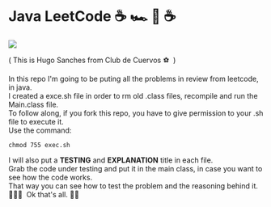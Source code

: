 # Java LeetCode  ☕️ 🏎 🚀 ☕️
<img src="https://media3.giphy.com/media/5zoxhCaYbdVHoJkmpf/giphy.gif">
<p>( This is Hugo Sanches from Club de Cuervos ⚽️ &nbsp)
<p>
    In this repo I'm going to be puting all the problems in review from leetcode, in java.
    <br />
    I created a exce.sh file in order to rm old .class files, recompile and run the Main.class file.
    <br/>
    To follow along, if you fork this repo, you have to give permission to your .sh file to execute it.<br/> Use the command:  
    
</p>

```
chmod 755 exec.sh
```

<p>
    I will also put a <strong>TESTING</strong> and <strong>EXPLANATION</strong> title
    in each file. <br/>
    Grab the code under testing and put it in the main class, in case you want to see how the code works.
    <br/>
    That way you can see how to test the problem and the reasoning behind it. <br/>
    👨🏼‍💻&nbsp Ok that's all. 🖖🏼
</p>